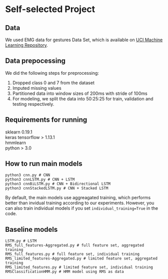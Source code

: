 # Self-selected Project

## Data
We used EMG data for gestures Data Set, which is available on [UCI Machine Learning Repository](https://archive.ics.uci.edu/ml/machine-learning-databases/00481/EMG_data_for_gestures-master.zip).

## Data prepocessing
We did the following steps for preprocessing:
1. Dropped class 0 and 7 from the dataset
2. Imputed missing values
3. Partitioned data into window sizes of 200ms with stride of 100ms
4. For modeling, we split the data into 50:25:25 for train, validation and testing respectively.


## Requirements for running
sklearn  0.19.1  
keras 
tensorflow > 1.13.1  
hmmlearn  
python > 3.0  

## How to run main models
```
python3 cnn.py # CNN 
python3 cnnLSTM.py # CNN + LSTM
python3 cnnBiLSTM.py # CNN + Bidirectional LSTM
python3 cnnStackedLSTM.py # CNN + Stacked LSTM
```
By default, the main models use aggreagated training, which performs better than invidual training according to our experiments.
However, you can also train individual models if you set `individual_training=True` in the code.

## Baseline models
```
LSTM.py # LSTM
RMS_full_features-Aggregated.py # full feature set, aggregated training
RMS_full_features.py # full feature set, individual training
RMS_limited_features-Aggregated.py # limited feature set, aggregated training
RMS_limited_features.py # limited feature set, individual training
RMSClassificationHMM.py # HMM model using RMS as data
```
